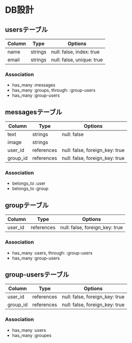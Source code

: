 # DB設計

## usersテーブル

|Column|Type|Options|
|------|----|-------|
|name|strings|null: false, index: true|
|email|strings|null: false, unique: true|

### Association
- has_many :messages
- has_many :groups, through: :group-users
- has_many :group-users

## messagesテーブル

|Column|Type|Options|
|------|----|-------|
|text|strings|null: false|
|image|strings||
|user_id|references|null: false, foreign_key: true|
|group_id|references|null: false, foreign_key: true|

### Association
- belongs_to :user
- belongs_to :group

## groupテーブル

|Column|Type|Options|
|------|----|-------|
|user_id|references|null: false, foreign_key: true|

### Association
- has_many :users, through: :group-users
- has_many :group-users

## group-usersテーブル

|Column|Type|Options|
|------|----|-------|
|user_id|references|null: false, foreign_key: true|
|group_id|references|null: false, foreign_key: true|

### Association
- has_many :users
- has_many :groupes